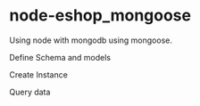 # node-eshop_mongoose
Using node with mongodb using mongoose.


Define Schema and models

Create Instance

Query data